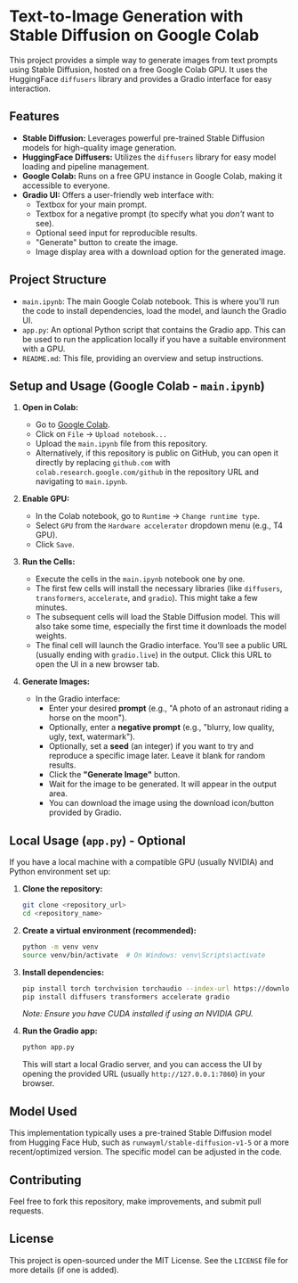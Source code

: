 # Text-to-Image Generation with Stable Diffusion on Google Colab

This project provides a simple way to generate images from text prompts using Stable Diffusion, hosted on a free Google Colab GPU. It uses the HuggingFace `diffusers` library and provides a Gradio interface for easy interaction.

## Features

-   **Stable Diffusion:** Leverages powerful pre-trained Stable Diffusion models for high-quality image generation.
-   **HuggingFace Diffusers:** Utilizes the `diffusers` library for easy model loading and pipeline management.
-   **Google Colab:** Runs on a free GPU instance in Google Colab, making it accessible to everyone.
-   **Gradio UI:** Offers a user-friendly web interface with:
    -   Textbox for your main prompt.
    -   Textbox for a negative prompt (to specify what you *don't* want to see).
    -   Optional seed input for reproducible results.
    -   "Generate" button to create the image.
    -   Image display area with a download option for the generated image.

## Project Structure

-   `main.ipynb`: The main Google Colab notebook. This is where you'll run the code to install dependencies, load the model, and launch the Gradio UI.
-   `app.py`: An optional Python script that contains the Gradio app. This can be used to run the application locally if you have a suitable environment with a GPU.
-   `README.md`: This file, providing an overview and setup instructions.

## Setup and Usage (Google Colab - `main.ipynb`)

1.  **Open in Colab:**
    *   Go to [Google Colab](https://colab.research.google.com/).
    *   Click on `File` -> `Upload notebook...`
    *   Upload the `main.ipynb` file from this repository.
    *   Alternatively, if this repository is public on GitHub, you can open it directly by replacing `github.com` with `colab.research.google.com/github` in the repository URL and navigating to `main.ipynb`.

2.  **Enable GPU:**
    *   In the Colab notebook, go to `Runtime` -> `Change runtime type`.
    *   Select `GPU` from the `Hardware accelerator` dropdown menu (e.g., T4 GPU).
    *   Click `Save`.

3.  **Run the Cells:**
    *   Execute the cells in the `main.ipynb` notebook one by one.
    *   The first few cells will install the necessary libraries (like `diffusers`, `transformers`, `accelerate`, and `gradio`). This might take a few minutes.
    *   The subsequent cells will load the Stable Diffusion model. This will also take some time, especially the first time it downloads the model weights.
    *   The final cell will launch the Gradio interface. You'll see a public URL (usually ending with `gradio.live`) in the output. Click this URL to open the UI in a new browser tab.

4.  **Generate Images:**
    *   In the Gradio interface:
        *   Enter your desired **prompt** (e.g., "A photo of an astronaut riding a horse on the moon").
        *   Optionally, enter a **negative prompt** (e.g., "blurry, low quality, ugly, text, watermark").
        *   Optionally, set a **seed** (an integer) if you want to try and reproduce a specific image later. Leave it blank for random results.
        *   Click the **"Generate Image"** button.
        *   Wait for the image to be generated. It will appear in the output area.
        *   You can download the image using the download icon/button provided by Gradio.

## Local Usage (`app.py`) - Optional

If you have a local machine with a compatible GPU (usually NVIDIA) and Python environment set up:

1.  **Clone the repository:**
    ```bash
    git clone <repository_url>
    cd <repository_name>
    ```

2.  **Create a virtual environment (recommended):**
    ```bash
    python -m venv venv
    source venv/bin/activate  # On Windows: venv\Scripts\activate
    ```

3.  **Install dependencies:**
    ```bash
    pip install torch torchvision torchaudio --index-url https://download.pytorch.org/whl/cu118 # Adjust cuXXX for your CUDA version
    pip install diffusers transformers accelerate gradio
    ```
    *Note: Ensure you have CUDA installed if using an NVIDIA GPU.*

4.  **Run the Gradio app:**
    ```bash
    python app.py
    ```
    This will start a local Gradio server, and you can access the UI by opening the provided URL (usually `http://127.0.0.1:7860`) in your browser.

## Model Used

This implementation typically uses a pre-trained Stable Diffusion model from Hugging Face Hub, such as `runwayml/stable-diffusion-v1-5` or a more recent/optimized version. The specific model can be adjusted in the code.

## Contributing

Feel free to fork this repository, make improvements, and submit pull requests.

## License

This project is open-sourced under the MIT License. See the `LICENSE` file for more details (if one is added).
